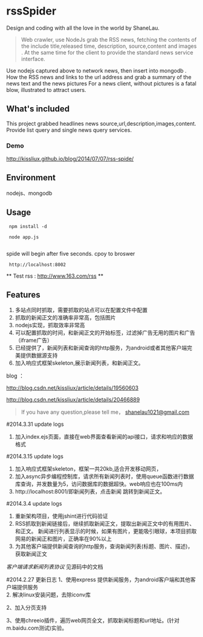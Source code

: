 # rssSpider

Design and coding with all the love in the world by ShaneLau.


> Web crawler, use NodeJs grab the RSS news, fetching the contents of the include title,released time, description, source,content and images . At the same time for the client to provide the standard news service interface.    



Use nodejs captured above to network news, then insert into mongodb .
How the RSS news and links to the url address and grab a summary of the news text and the news pictures For a news client, without pictures is a fatal blow, illustrated to attract users.



## What's included
This project grabbed headlines news source,url,description,images,content.
Provide list query and single news query services.


### Demo

http://kissliux.github.io/blog/2014/07/07/rss-spide/         


## Environment
nodejs、mongodb

## Usage ##
```
 npm install -d    

 node app.js
    
```
spide will begin after five seconds.
cpoy to broswer

```
 http://localhost:8002

```

** Test rss : http://www.163.com/rss **



## Features ##
1.  多站点同时抓取，需要抓取的站点可以在配置文件中配置
2.  抓取的新闻正文的准确率非常高，包括图片
3.  nodejs实现，抓取效率非常高
4.  可以配置抓取的时间，和新闻正文的开始标签，过滤掉广告无用的图片和广告（iframe广告）
5.  已经提供了，新闻列表和新闻查询的http服务，为android或者其他客户端完美提供数据源支持
6.  加入响应式框架skeleton,展示新闻列表，和新闻正文。



blog ：
  
http://blog.csdn.net/kissliux/article/details/19560603  

http://blog.csdn.net/kissliux/article/details/20466889  

>If you have any question,please tell me， shanelau1021@gmail.com


#2014.3.31  update logs  
1.  加入index.ejs页面，直接在web界面查看新闻的api接口，请求和响应的数据格式  


#2014.3.15 update logs
1.  加入响应式框架skeleton，框架一共20kb,适合开发移动网页，
2.  加入async异步编程控制库，请求所有新闻列表时，使用queue函数进行数据库查询，并发数量为5，访问数据库的数据超快。web响应也在100ms内
3.  http://localhost:8001/即新闻列表，点击新闻 跳转到新闻正文。  

#2014.3.4  update logs
1.  重新架构项目，使用jshint进行代码验证
2.  RSS抓取到新闻链接后，继续抓取新闻正文，提取出新闻正文中的有用图片、和正文。 新闻进行列表显示的时候，如果有图片，更能吸引眼球，本项目抓取网易的新闻正和图片，正确率在90%以上
3.  为其他客户端提供新闻查询的http服务，查询新闻列表(标题、图片、描述)，获取新闻正文

*客户端请求新闻列表协议* 见源码中的文档


#2014.2.27 更新日志
1、使用express 提供新闻服务，为android客户端和其他客户端提供服务  
2.  解决linux安装问题，去除iconv库

2、加入分页支持

3、使用chreeio插件，遍历web网页全文，抓取新闻标题和url地址。(针对m.baidu.com测试)实验。





